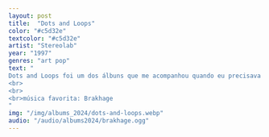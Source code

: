 ```yaml
---
layout: post
title:  "Dots and Loops"
color: "#c5d32e"
textcolor: "#c5d32e"
artist: "Stereolab"
year: "1997"
genres: "art pop"
text: "
Dots and Loops foi um dos álbuns que me acompanhou quando eu precisava me acalmar.
<br> 
<br>
<br>música favorita: Brakhage
"
img: "/img/albums_2024/dots-and-loops.webp"
audio: "/audio/albums2024/brakhage.ogg"
---
```

